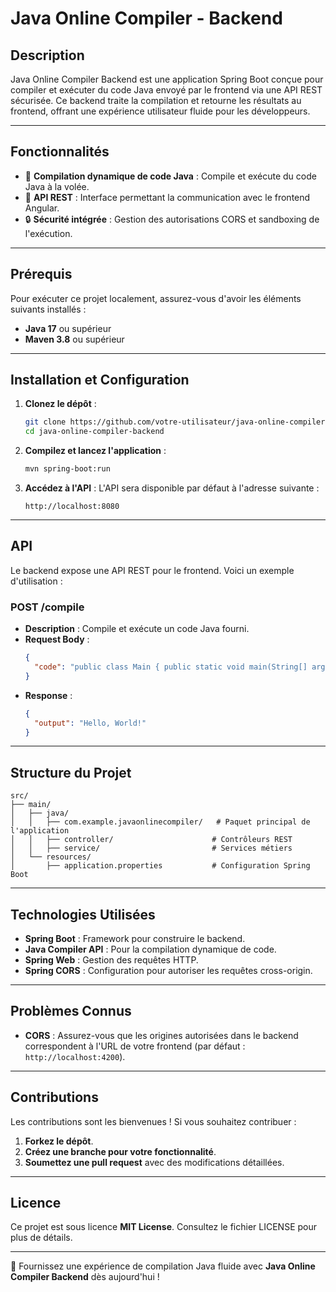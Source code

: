 
# **Java Online Compiler - Backend**

## **Description**

Java Online Compiler Backend est une application Spring Boot conçue pour compiler et exécuter du code Java envoyé par le frontend via une API REST sécurisée. Ce backend traite la compilation et retourne les résultats au frontend, offrant une expérience utilisateur fluide pour les développeurs.

---

## **Fonctionnalités**

- 🔄 **Compilation dynamique de code Java** : Compile et exécute du code Java à la volée.
- 🔌 **API REST** : Interface permettant la communication avec le frontend Angular.
- 🔒 **Sécurité intégrée** : Gestion des autorisations CORS et sandboxing de l'exécution.

---

## **Prérequis**

Pour exécuter ce projet localement, assurez-vous d'avoir les éléments suivants installés :

- **Java 17** ou supérieur
- **Maven 3.8** ou supérieur

---

## **Installation et Configuration**

1. **Clonez le dépôt** :
   ```bash
   git clone https://github.com/votre-utilisateur/java-online-compiler-backend.git
   cd java-online-compiler-backend
   ```

2. **Compilez et lancez l'application** :
   ```bash
   mvn spring-boot:run
   ```

3. **Accédez à l'API** :
   L'API sera disponible par défaut à l'adresse suivante :
   ```
   http://localhost:8080
   ```

---

## **API**

Le backend expose une API REST pour le frontend. Voici un exemple d'utilisation :

### **POST /compile**

- **Description** : Compile et exécute un code Java fourni.
- **Request Body** :
  ```json
  {
    "code": "public class Main { public static void main(String[] args) { System.out.println(\"Hello, World!\"); }}"
  }
  ```
- **Response** :
  ```json
  {
    "output": "Hello, World!"
  }
  ```

---

## **Structure du Projet**

```
src/
├── main/
│   ├── java/
│   │   ├── com.example.javaonlinecompiler/   # Paquet principal de l'application
│   │   ├── controller/                      # Contrôleurs REST
│   │   ├── service/                         # Services métiers
│   └── resources/
│       ├── application.properties           # Configuration Spring Boot
```

---

## **Technologies Utilisées**

- **Spring Boot** : Framework pour construire le backend.
- **Java Compiler API** : Pour la compilation dynamique de code.
- **Spring Web** : Gestion des requêtes HTTP.
- **Spring CORS** : Configuration pour autoriser les requêtes cross-origin.

---

## **Problèmes Connus**

- **CORS** : Assurez-vous que les origines autorisées dans le backend correspondent à l'URL de votre frontend (par défaut : `http://localhost:4200`).

---

## **Contributions**

Les contributions sont les bienvenues ! Si vous souhaitez contribuer :

1. **Forkez le dépôt**.
2. **Créez une branche pour votre fonctionnalité**.
3. **Soumettez une pull request** avec des modifications détaillées.

---

## **Licence**

Ce projet est sous licence **MIT License**. Consultez le fichier LICENSE pour plus de détails.

---

🚀 Fournissez une expérience de compilation Java fluide avec **Java Online Compiler Backend** dès aujourd'hui !
